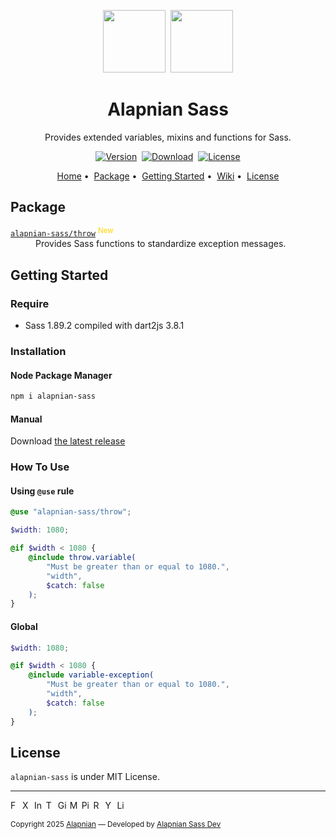 <p align="center">
    <a target="_blank" href="https://alapnian.com/"><img height="100" src="https://github.com/alapnian.png"/></a>&nbsp;
    <a target="_blank" href="https://sass-lang.com/"><img height="100" src="https://sass-lang.com/assets/img/logos/logo.svg"/></a>
</p>

<h1 align="center">
    Alapnian Sass
</h1>

<p align="center">Provides extended variables, mixins and functions for Sass.</p>

<p align="center">
    <a target="_blank" href="https://www.npmjs.com/package/alapnian-sass"><img alt="Version" src="https://img.shields.io/npm/v/alapnian-sass"/></a>&nbsp;
    <a target="_blank" href="https://npmtrends.com/alapnian-sass"><img alt="Download" src="https://img.shields.io/npm/dy/alapnian-sass"/></a>&nbsp;
    <a target="_blank" href="LICENSE"><img alt="License" src="https://img.shields.io/github/license/alapnian/alapnian-sass"/></a>
</p>

<p align="center">
    <a target="_blank" href="">Home</a>&nbsp;•&nbsp;
    <a target="_blank" href="">Package</a>&nbsp;•&nbsp;
    <a target="_blank" href="">Getting Started</a>&nbsp;•&nbsp;
    <a target="_blank" href="">Wiki</a>&nbsp;•&nbsp;
    <a target="_blank" href="">License</a>
</p>

<h2>Package</h2>
<dl>
    <dt><a target="_blank" href="https://github.com/alapnian/sass-modules/wiki/Package#-throw"><code>alapnian-sass/throw</code></a> <sup><span style="color: gold;">New</span></sup></dt>
    <dd>Provides Sass functions to standardize exception messages.</dd>
</dl>

<h2>Getting Started</h2>

<h3>Require</h3>

<ul>
    <li>Sass 1.89.2 compiled with dart2js 3.8.1</li>
</ul>

<h3>Installation</h3>
<h4>Node Package Manager</h4>

```bash
npm i alapnian-sass
```

<h4>Manual</h4>
<p>Download <a href="https://github.com/alapnian/alapnian-sass/releases">the latest release</a></p>

<h3>How To Use</h3>

<h4>Using <code>@use</code> rule</h4>

```scss
@use "alapnian-sass/throw";

$width: 1080;

@if $width < 1080 {
    @include throw.variable(
        "Must be greater than or equal to 1080.",
        "width", 
        $catch: false
    );
}
```

<h4>Global</h4>

```scss
$width: 1080;

@if $width < 1080 {
    @include variable-exception(
        "Must be greater than or equal to 1080.",
        "width",
        $catch: false
    );
}
```

<h2>License</h2>
<p><code>alapnian-sass</code> is under MIT License.</p>

<hr>

<p align="">
    <a target="_blank" title="Facebook" href="javasript:void(0)"><img height="15" alt="Facebook" src="https://img.shields.io/badge/-%231877F2.svg?style=badge&logo=Facebook&logoColor=white"/></a>
    <a target="_blank" title="Twitter / X" href="javasript:void(0)"><img height="15" alt="X" src="https://img.shields.io/badge/-%23000000.svg?style=badge&logo=X&logoColor=white"/></a>
    <a target="_blank" title="Instagram" href="javasript:void(0)"><img height="15" alt="Instagram" src="https://img.shields.io/badge/-%23E4405F.svg?style=badge&logo=Instagram&logoColor=white"/></a>
    <a target="_blank" title="Threads" href="javasript:void(0)"><img height="15" alt="Threads" src="https://img.shields.io/badge/-000000?style=badge&logo=Threads&logoColor=white"/></a>
    <a target="_blank" title="GitHub" href="javasript:void(0)"><img height="15" alt="GitHub" src="https://img.shields.io/badge/-%23121011.svg?style=badge&logo=github&logoColor=white"/></a>
    <a target="_blank" title="Mastodon" href="javasript:void(0)"><img height="15" alt="Mastodon" src="https://img.shields.io/badge/-%232B90D9?style=badge&logo=mastodon&logoColor=white"/></a>
    <a target="_blank" title="Pinterest" href="javasript:void(0)"><img height="15" alt="Pinterest" src="https://img.shields.io/badge/-%23E60023.svg?style=badge&logo=Pinterest&logoColor=white"/></a>
    <a target="_blank" title="Reddit" href="javasript:void(0)"><img height="15" alt="Reddit" src="https://img.shields.io/badge/-FF4500?style=badge&logo=reddit&logoColor=white"/></a>
    <a target="_blank" title="YouTube" href="javasript:void(0)"><img height="15" alt="YouTube" src="https://img.shields.io/badge/-%23FF0000.svg?style=badge&logo=YouTube&logoColor=white"/></a>
    <a target="_blank" title="LinkedIn" href="javasript:void(0)"><img height="15" alt="LinkedIn" src="https://img.shields.io/badge/linkedin-%230077B5.svg?style=badge&logo=linkedin&logoColor=white"/></a>
</p>
<p align="">
<small>
    Copyright 2025 <a href="https://alapnian.com/">Alapnian</a> — Developed by <a href="mailto:sass.dev@alapnian.com">Alapnian Sass Dev</a>
</small>
</p>